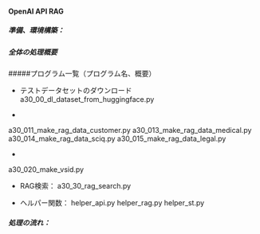 #### OpenAI API RAG

##### 準備、環境構築：

##### 全体の処理概要


#####プログラム一覧（プログラム名、概要）
- テストデータセットのダウンロード
a30_00_dl_dataset_from_huggingface.py

-
a30_011_make_rag_data_customer.py
a30_013_make_rag_data_medical.py
a30_014_make_rag_data_sciq.py
a30_015_make_rag_data_legal.py

-
a30_020_make_vsid.py

- RAG検索：
a30_30_rag_search.py

- ヘルパー関数：
helper_api.py
helper_rag.py
helper_st.py

##### 処理の流れ：

